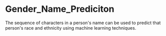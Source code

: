 # Gender_Name_Prediciton
The sequence of characters in a person's name can be used to predict that person's race and ethnicity using machine learning techniques.
